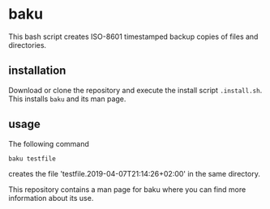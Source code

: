 # baku

This bash script creates ISO-8601 timestamped backup copies of files and
directories.

## installation

Download or clone the repository and execute the install script `.install.sh`.
This installs `baku` and its man page.

## usage

The following command

```bash
baku testfile
```

creates the file 'testfile.2019-04-07T21:14:26+02:00' in the same directory.

This repository contains a man page for baku where you can find more information
about its use.
